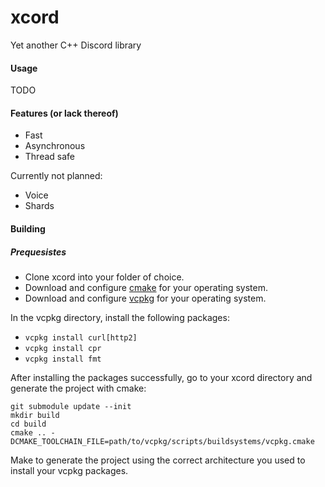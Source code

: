 # xcord
Yet another C++ Discord library

#### Usage
TODO

#### Features (or lack thereof)
* Fast
* Asynchronous
* Thread safe

Currently not planned:
* Voice
* Shards

#### Building
##### Prequesistes 
  * Clone xcord into your folder of choice.
  * Download and configure [cmake](https://cmake.org/) for your operating system.  
  * Download and configure [vcpkg](https://github.com/microsoft/vcpkg) for your operating system.  

In the vcpkg directory, install the following packages:
  * ```vcpkg install curl[http2]```
  * ```vcpkg install cpr```
  * ```vcpkg install fmt```
  
After installing the packages successfully, go to your xcord directory and generate the project with cmake:
```
git submodule update --init
mkdir build
cd build
cmake .. -DCMAKE_TOOLCHAIN_FILE=path/to/vcpkg/scripts/buildsystems/vcpkg.cmake
```
Make to generate the project using the correct architecture you used to install your vcpkg packages.
